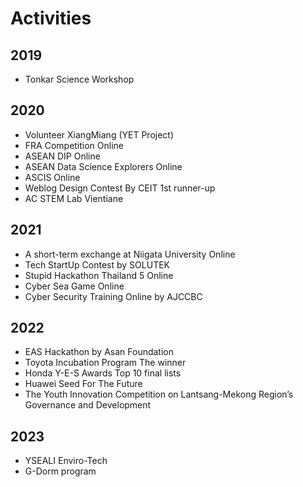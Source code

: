 # Activities

## 2019
- Tonkar Science Workshop

## 2020
- Volunteer XiangMiang (YET Project)
- FRA Competition Online
- ASEAN DIP Online
- ASEAN Data Science Explorers Online
- ASCIS Online
- Weblog Design Contest By CEIT 1st runner-up
- AC STEM Lab Vientiane

## 2021
- A short-term exchange at Niigata University Online
- Tech StartUp Contest by SOLUTEK
- Stupid Hackathon Thailand 5 Online
- Cyber Sea Game Online
- Cyber Security Training Online by AJCCBC

## 2022
- EAS Hackathon by Asan Foundation
- Toyota Incubation Program The winner
- Honda Y-E-S Awards Top 10 final lists
- Huawei Seed For The Future
- The Youth Innovation Competition on Lantsang-Mekong Region’s Governance and Development

## 2023
- YSEALI Enviro-Tech
- G-Dorm program
